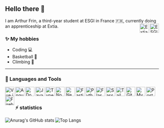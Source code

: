 ## Hello there 👋
I am Arthur Frin, a third-year student at ESGI in France 🇫🇷, currently doing an apprenticeship at Extia.
<img align="right" width="30px" src="https://media.licdn.com/dms/image/C4D0BAQHC6u_DHLZL1g/company-logo_200_200/0/1630528918884/esgi_logo?e=2147483647&v=beta&t=7hCx-wUZIZG13h9-LVjUsFjcn5tv5Qt8YUupcAYREek" alt="ESGI" />
<img align="right" width="30px" src="https://media.licdn.com/dms/image/D560BAQFcwg6XJ5r3Eg/company-logo_200_200/0/1667403446853/extia_logo?e=2147483647&v=beta&t=9ZH4gB0FtuKQJEgPqOiUZGkVe3C57LmiES-dHMSq_sM" alt="Extia" />

### ✨ My hobbies
- Coding 💻
- Basketball 🏀
- Climbing 🧗

---
### 🤖 Languages and Tools

<img align="left" width="30px" src="https://cdn.jsdelivr.net/gh/devicons/devicon@latest/icons/vuejs/vuejs-original.svg" alt="Vue.js" />
<img align="left" width="30px" src="https://cdn.jsdelivr.net/gh/devicons/devicon@latest/icons/angular/angular-original.svg" alt="Angular" />
<img align="left" width="30px" src="https://cdn.jsdelivr.net/gh/devicons/devicon@latest/icons/docker/docker-plain.svg" alt="Docker" />
<img align="left" width="30px" src="https://cdn.jsdelivr.net/gh/devicons/devicon@latest/icons/javascript/javascript-original.svg" alt="JavaScript" />
<img align="left" width="30px" src="https://cdn.jsdelivr.net/gh/devicons/devicon@latest/icons/typescript/typescript-original.svg" alt="TypeScript" />
<img align="left" width="30px" src="https://cdn.jsdelivr.net/gh/devicons/devicon@latest/icons/nodejs/nodejs-plain-wordmark.svg" alt="Node.js" />
<img align="left" width="30px" src="https://cdn.jsdelivr.net/gh/devicons/devicon@latest/icons/nestjs/nestjs-original.svg" alt="NestJS" />
<img align="left" width="30px" src="https://cdn.jsdelivr.net/gh/devicons/devicon@latest/icons/fastify/fastify-original.svg" alt="Fastify" />
<img align="left" width="30px" src="https://cdn.jsdelivr.net/gh/devicons/devicon@latest/icons/python/python-original.svg" alt="Python" />
<img align="left" width="30px" src="https://cdn.jsdelivr.net/gh/devicons/devicon@latest/icons/flask/flask-original.svg" alt="Flask" />
<img align="left" width="30px" src="https://cdn.jsdelivr.net/gh/devicons/devicon@latest/icons/sass/sass-original.svg" alt="Sass" />
<img align="left" width="30px" src="https://cdn.jsdelivr.net/gh/devicons/devicon@latest/icons/tailwindcss/tailwindcss-original.svg" alt="Tailwind CSS" />
<img align="left" width="30px" src="https://cdn.jsdelivr.net/gh/devicons/devicon@latest/icons/githubactions/githubactions-original.svg" alt="GitHub Actions" />
<img align="left" width="30px" src="https://cdn.jsdelivr.net/gh/devicons/devicon@latest/icons/mysql/mysql-original.svg" alt="MySQL" />
<img align="left" width="30px" src="https://cdn.jsdelivr.net/gh/devicons/devicon@latest/icons/postgresql/postgresql-plain.svg" alt="PostgreSQL" />
<img align="left" width="30px" src="https://cdn.jsdelivr.net/gh/devicons/devicon@latest/icons/firebase/firebase-original.svg" alt="Firebase" />
<br />
<br />
  
### ⚡️ statistics
<img align="left" src="https://github-readme-stats.vercel.app/api?username=arcoss03&show_icons=true&theme=transparent" alt="Anurag's GitHub stats" />
<img align="left" src="https://github-readme-stats.vercel.app/api/top-langs/?username=arcoss03&layout=donut" alt="Top Langs" />
  



